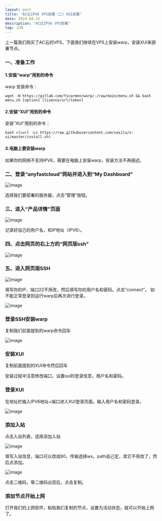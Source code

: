 ```yaml
---
layout: post
title: "AC云IPV6 VPS部署（二）XUI部署"
date: 2024-04-15
description: "AC云IPV6 VPS部署"
tag: 上网
--- 
```

上一篇我们购买了AC云的VPS，下面我们继续在VPS上安装warp，安装XUI来部署节点。  
### 一、准备工作
#### 1.安装“warp”用到的命令
warp 安装命令：
```
wget -N https://gitlab.com/fscarmen/warp/-/raw/main/menu.sh && bash menu.sh [option] [lisence/url/token]

```
#### 2.安装“XUI”用到的命令  
安装“XUI”用到的命令：  

```
bash <(curl -Ls https://raw.githubusercontent.com/vaxilu/x-ui/master/install.sh)
```

#### 3.电脑上要安装warp  

如果你的网络不支持IPV6，需要在电脑上安装warp，安装方法不再细述。  


### 二、登录“anyfastcloud”网站并进入到“My Dashboard”  

![image](https://github.com/hengdactn/ctnhb.github.io/assets/70909689/bfad3518-69f0-4b16-bcd2-c4bebd0a9b68)  

选择我们要部署的服务器，点击“管理”按钮。  

### 三、进入“产品详情”页面  

![image](https://github.com/hengdactn/ctnhb.github.io/assets/70909689/174ae689-3e01-48a5-a6a9-af026dce0769)  

记录好自己的用户名，和IP地址（IPV6）。  


### 四、点击网页的右上方的“网页版ssh”  

![image](https://github.com/hengdactn/ctnhb.github.io/assets/70909689/a467d6e6-f3f3-4254-95a6-f349d4716e32)  

### 五、进入网页版SSH  

![image](https://github.com/hengdactn/ctnhb.github.io/assets/70909689/1cb5bbe1-d453-4ee8-a285-958798fd06f6)  

填写你的IP，端口22不用改，然后填写你的用户名和密码。点击“connect”。  如不能正常登录则运行warp后再次进行登录。

![image](https://github.com/hengdactn/ctnhb.github.io/assets/70909689/3d5a7155-5551-42c9-8d75-67a874c458ef)


### 登录SSH安装warp    

复制我们前面提到的warp命令回车

![image](https://github.com/hengdactn/ctnhb.github.io/assets/70909689/2bde17cc-b884-420d-b0eb-7faa5dbead0c)

### 安装XUI
复制前面提到的XUI命令然后回车  

安装过程中注意修改端口，设置xui的登录信息，用户名和密码。

### 登录XUI

在地址栏输入IPV6地址+端口进入XUI登录页面。输入用户名和密码登录。

![image](https://github.com/hengdactn/ctnhb.github.io/assets/70909689/48cbd779-5ce9-4a43-b692-3f5507ab4831)

### 添加入站    

点击入站列表，选择添加入站  

![image](https://github.com/hengdactn/ctnhb.github.io/assets/70909689/ae31e5b3-7e97-4910-b703-56ae3086133b)  

填写入站信息，端口可以改成80，传输选择ws，path自己定，其它不用改了，然后点添加。

![image](https://github.com/hengdactn/ctnhb.github.io/assets/70909689/1c70ff72-f24f-4772-b21b-75dc0b0066dd)  

点击二维码，等二维码出现后，点击复制。

### 添加节点开始上网

打开我们的上网软件，粘贴我们复制的节点，设置为活动状态，就可以开始上网了。






 









